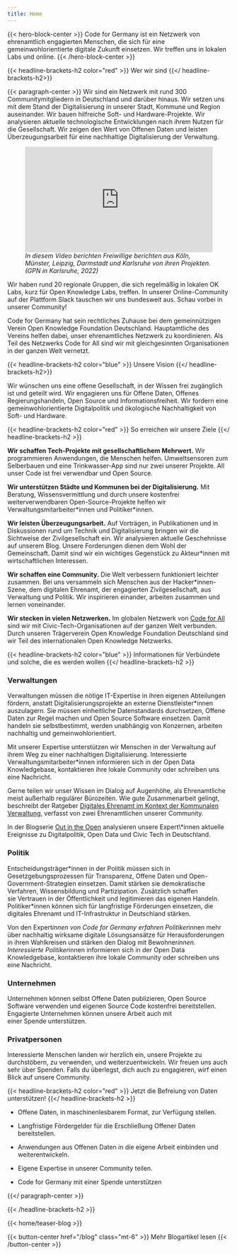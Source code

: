 ```yaml
---
title: Home
---
```

{{< hero-block-center  >}}
Code for Germany ist ein Netzwerk von
ehrenamtlich engagierten Menschen, die sich für eine gemeinwohlorientierte
digitale Zukunft einsetzen. Wir treffen uns in lokalen Labs und
online. 
{{< /hero-block-center  >}}

{{< headline-brackets-h2 color="red" >}} 
Wer wir sind
{{</ headline-brackets-h2>}}

{{< paragraph-center >}}
Wir sind ein Netzwerk mit rund 300 Communitymitgliedern in Deutschland
und darüber hinaus. Wir setzen uns mit dem Stand der Digitalisierung
in unserer Stadt, Kommune und Region auseinander. Wir bauen hilfreiche
Soft- und Hardware-Projekte. Wir analysieren aktuelle technologische
Entwicklungen nach ihrem Nutzen für die Gesellschaft. Wir zeigen
den Wert von Offenen Daten und leisten Überzeugungsarbeit für eine
nachhaltige Digitalisierung der Verwaltung.

<figure>
<iframe 
width="1024" 
height="576" 
style="max-width: 100%; aspect-ratio: 16/9; height: auto"
src="https://media.ccc.de/v/gpn20-79-code-for-germany-open-data-digitales-ehrenamt/oembed" 
frameborder="0" allowfullscreen></iframe>
<figcaption>
 <i>In diesem Video berichten Freiwillige berichten aus Köln, Münster, Leipzig, Darmstadt und Karlsruhe von ihren Projekten. (GPN in Karlsruhe, 2022)</i>
</figcaption>
</figure>

Wir haben rund 20 regionale Gruppen, die sich regelmäßig in lokalen
OK Labs, kurz für Open Knowledge Labs, treffen. In unserer
Online-Community auf der Plattform Slack tauschen wir uns bundesweit
aus. Schau vorbei in unserer Community!

Code for Germany hat sein rechtliches Zuhause bei dem gemeinnützigen
Verein Open Knowledge Foundation Deutschland. Hauptamtliche des
Vereins helfen dabei, unser ehrenamtliches Netzwerk zu koordinieren.
Als Teil des Netzwerks Code for All sind wir mit gleichgesinnten
Organisationen in der ganzen Welt vernetzt.

{{< headline-brackets-h2 color="blue" >}}
Unsere Vision
{{</ headline-brackets-h2>}}

Wir wünschen uns eine offene Gesellschaft, in der Wissen frei zugänglich ist und geteilt wird. Wir engagieren uns für Offene Daten, Offenes Regierungshandeln, Open Source und Informationsfreiheit. Wir fordern eine gemeinwohlorientierte Digitalpolitik und ökologische Nachhaltigkeit von Soft- und Hardware. 

{{< headline-brackets-h2 color="red" >}}
So erreichen wir unsere Ziele
{{</ headline-brackets-h2 >}}

**Wir schaffen Tech-Projekte mit gesellschaftlichem Mehrwert.** Wir
programmieren Anwendungen, die Menschen helfen. Umweltsensoren zum
Selberbauen und eine Trinkwasser-App sind nur zwei unserer Projekte.
All unser Code ist frei verwendbar und Open Source.

**Wir unterstützen Städte und Kommunen bei der Digitalisierung.**
Mit Beratung, Wissensvermittlung und durch unsere kostenfrei
weiterverwendbaren Open-Source-Projekte helfen wir
Verwaltungsmitarbeiter\*innen und Politiker\*innen.

**Wir leisten Überzeugungsarbeit.** Auf Vorträgen, in Publikationen
und in Diskussionen rund um Technik und Digitalisierung bringen wir
die Sichtweise der Zivilgesellschaft ein. Wir analysieren aktuelle
Geschehnisse auf unserem Blog. Unsere Forderungen dienen dem Wohl
der Gemeinschaft. Damit sind wir ein wichtiges Gegenstück zu
Akteur\*innen mit wirtschaftlichen Interessen.

**Wir schaffen eine Community.** Die Welt verbessern funktioniert
leichter zusammen. Bei uns versammeln sich Menschen aus der
Hacker\*innen-Szene, dem digitalen Ehrenamt, der engagierten
Zivilgesellschaft, aus Verwaltung und Politik. Wir inspirieren
einander, arbeiten zusammen und lernen voneinander.

**Wir stecken in vielen Netzwerken.** Im globalen Netzwerk von <a href="https://codeforall.org/">Code
for All</a> sind wir mit Civic-Tech-Organisationen auf der ganzen Welt
verbunden. Durch unseren Trägerverein Open Knowledge Foundation
Deutschland sind wir Teil des internationalen Open Knowledge
Netzwerks.

{{< headline-brackets-h2 color="blue" >}}
Informationen für Verbündete und solche, die es werden wollen
{{</ headline-brackets-h2 >}}

### Verwaltungen

Verwaltungen müssen die nötige IT-Expertise in ihren eigenen
Abteilungen fördern, anstatt Digitalisierungsprojekte an externe
Dienstleister\*innen auszulagern. Sie müssen einheitliche Datenstandards
durchsetzen, Offene Daten zur Regel machen und Open Source Software
einsetzen. Damit handeln sie selbstbestimmt, werden unabhängig von
Konzernen, arbeiten nachhaltig und gemeinwohlorientiert.

Mit unserer Expertise unterstützen wir Menschen in der Verwaltung
auf ihrem Weg zu einer nachhaltigen Digitalisierung. Interessierte
Verwaltungsmitarbeiter*innen informieren sich in der Open Data
Knowledgebase, kontaktieren ihre lokale Community oder schreiben
uns eine Nachricht.

Gerne teilen wir unser Wissen im Dialog auf Augenhöhe, als Ehrenamtliche
meist außerhalb regulärer Bürozeiten. Wie gute Zusammenarbeit
gelingt, beschreibt der Ratgeber [Digitales Ehrenamt im Kontext der
Kommunalen
Verwaltung](https://library.fes.de/pdf-files/bueros/stuttgart/20087-20230313.pdf),
verfasst von zwei Ehrenamtlichen unserer Community.

<div class="landing-callout">
In der Blogserie <a href="/blog">Out in the Open</a> analysieren unsere
Expert\*innen aktuelle Ereignisse zu Digitalpolitik, Open Data und
Civic Tech in Deutschland.
</div>

### Politik

Entscheidungsträger\*innen in der Politik müssen sich in Gesetzgebungsprozessen für Transparenz, Offene Daten und Open-Government-Strategien einsetzen. Damit stärken sie demokratische Verfahren, Wissensbildung und Partizipation. Zusätzlich schaffen sie Vertrauen in der Öffentlichkeit und legitimieren das eigenen Handeln. Politiker\*innen können sich für langfristige Förderungen einsetzen, die digitales Ehrenamt und IT-Infrastruktur in Deutschland stärken.

Von den Expert*innen von Code for Germany erfahren Politiker*innen mehr über nachhaltig wirksame digitale Lösungsansätze für Herausforderungen in ihren Wahlkreisen und stärken den Dialog mit Bewohner*innen. Interessierte Politiker*innen informieren sich in der Open Data Knowledgebase, kontaktieren ihre lokale Community oder schreiben uns eine Nachricht.

### Unternehmen

Unternehmen können selbst Offene Daten publizieren, Open Source Software verwenden und eigenen Source Code kostenfrei bereitstellen. Engagierte Unternehmen können unsere Arbeit auch mit einer Spende unterstützen. 

### Privatpersonen

Interessierte Menschen landen wir herzlich ein, unsere Projekte zu durchstöbern, zu verwenden, und weiterzuentwickeln. Wir freuen uns auch sehr über Spenden. Falls du überlegst, dich auch zu engagieren, wirf einen Blick auf unsere Community.

{{< headline-brackets-h2 color="red" >}}
Jetzt die Befreiung von Daten unterstützen!
{{</ headline-brackets-h2 >}}

-   Offene Daten, in maschinenlesbarem Format, zur Verfügung stellen.

-   Langfristige Fördergelder für die Erschließung Offener Daten bereitstellen.

-   Anwendungen aus Offenen Daten in die eigene Arbeit einbinden und weiterentwickeln.

-   Eigene Expertise in unserer Community teilen.

-   Code for Germany mit einer Spende unterstützen

{{</ paragraph-center >}}

{{< /headline-brackets-h2  >}}

{{< home/teaser-blog >}}

{{< button-center href="/blog" class="mt-6" >}}
Mehr Blogartikel lesen
{{< /button-center >}}
